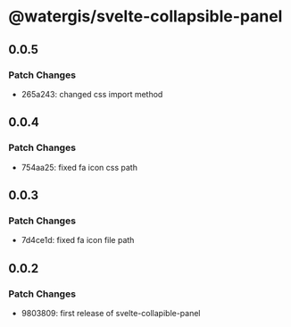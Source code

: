 # @watergis/svelte-collapsible-panel

## 0.0.5

### Patch Changes

- 265a243: changed css import method

## 0.0.4

### Patch Changes

- 754aa25: fixed fa icon css path

## 0.0.3

### Patch Changes

- 7d4ce1d: fixed fa icon file path

## 0.0.2

### Patch Changes

- 9803809: first release of svelte-collapible-panel
